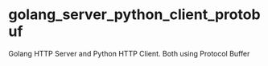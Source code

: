 # golang_server_python_client_protobuf
Golang HTTP Server and Python HTTP Client. Both using Protocol Buffer
